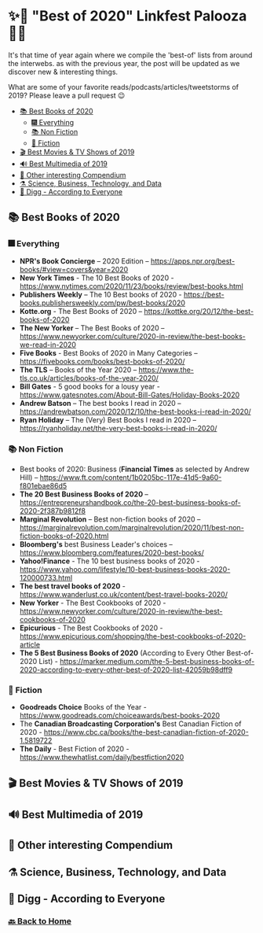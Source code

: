 # ✨💫 "Best of 2020" Linkfest Palooza 💫✨

It's that time of year again where we compile the 'best-of' lists from around the interwebs. as with the previous year, the post will be updated as we discover new & interesting things.  

What are some of your favorite reads/podcasts/articles/tweetstorms of 2019?  Please leave a pull request 😉

  * [📚 Best Books of 2020](#-best-books-of-2020)
    + [🎆 Everything](#-everything)
    + [📚 Non Fiction](#-non-fiction)
    + [🤖 Fiction](#-fiction)
  * [🎬 Best Movies & TV Shows of 2019](#-best-movies---tv-shows-of-2019)
  * [🔊 Best Multimedia of 2019](#-best-multimedia-of-2019)
  * [🧠 Other interesting Compendium](#-other-interesting-compendium)
  * [⚗ Science, Business, Technology, and Data](#-science-business-technology-and-data)
  * [📣 Digg - According to Everyone](#-digg---according-to-everyone)
  
## 📚 Best Books of 2020

### 🎆 Everything

* **NPR's Book Concierge** – 2020 Edition – https://apps.npr.org/best-books/#view=covers&year=2020
* **New York Times** - The 10 Best Books of 2020 - https://www.nytimes.com/2020/11/23/books/review/best-books.html
* **Publishers Weekly** – The 10 Best books of 2020 - https://best-books.publishersweekly.com/pw/best-books/2020
* **Kotte.org** - The Best Books of 2020 – https://kottke.org/20/12/the-best-books-of-2020
* **The New Yorker** – The Best Books of 2020 – https://www.newyorker.com/culture/2020-in-review/the-best-books-we-read-in-2020
* **Five Books** - Best Books of 2020 in Many Categories – https://fivebooks.com/books/best-books-of-2020/
* **The TLS** – Books of the Year 2020 – https://www.the-tls.co.uk/articles/books-of-the-year-2020/
* **Bill Gates** - 5 good books for a lousy year - https://www.gatesnotes.com/About-Bill-Gates/Holiday-Books-2020
* **Andrew Batson** – The best books I read in 2020 – https://andrewbatson.com/2020/12/10/the-best-books-i-read-in-2020/
* **Ryan Holiday** – The (Very) Best Books I read in 2020 – https://ryanholiday.net/the-very-best-books-i-read-in-2020/

### 📚 Non Fiction

* Best books of 2020: Business (**Financial Times** as selected by Andrew Hill) – https://www.ft.com/content/1b0205bc-117e-41d5-9a60-f801ebae86d5
* **The 20 Best Business Books of 2020** – https://entrepreneurshandbook.co/the-20-best-business-books-of-2020-2f387b9812f8
* **Marginal Revolution** – Best non-fiction books of 2020 – https://marginalrevolution.com/marginalrevolution/2020/11/best-non-fiction-books-of-2020.html
* **Bloomberg's** best Business Leader's choices – https://www.bloomberg.com/features/2020-best-books/
* **Yahoo!Finance** - The 10 best business books of 2020 - https://www.yahoo.com/lifestyle/10-best-business-books-2020-120000733.html
* **The best travel books of 2020** - https://www.wanderlust.co.uk/content/best-travel-books-2020/
* **New Yorker** - The Best Cookbooks of 2020 - https://www.newyorker.com/culture/2020-in-review/the-best-cookbooks-of-2020
* **Epicurious** - The Best Cookbooks of 2020 - https://www.epicurious.com/shopping/the-best-cookbooks-of-2020-article
* **The 5 Best Business Books of 2020** (According to Every Other Best-of-2020 List) - https://marker.medium.com/the-5-best-business-books-of-2020-according-to-every-other-best-of-2020-list-42059b98dff9

### 🤖 Fiction

* **Goodreads Choice** Books of the Year - https://www.goodreads.com/choiceawards/best-books-2020
* The **Canadian Broadcasting Corporation's** Best Canadian Fiction of 2020 - https://www.cbc.ca/books/the-best-canadian-fiction-of-2020-1.5819722
* **The Daily** - Best Fiction of 2020 - https://www.thewhatlist.com/daily/bestfiction2020

## 🎬 Best Movies & TV Shows of 2019



## 🔊 Best Multimedia of 2019


## 🧠 Other interesting Compendium


## ⚗ Science, Business, Technology, and Data


## 📣 Digg - According to Everyone 


### [🔙 Back to Home](README.md)
